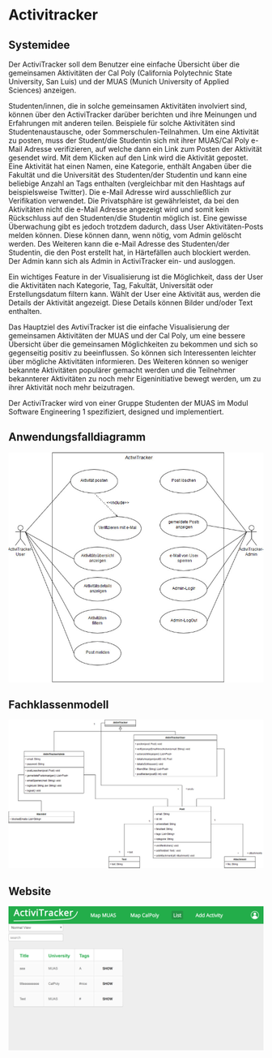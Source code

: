 # Activitracker

## Systemidee

Der ActiviTracker soll dem Benutzer eine einfache Übersicht über die gemeinsamen Aktivitäten der Cal Poly (California Polytechnic State University, San Luis) und der MUAS (Munich University of Applied Sciences) anzeigen.

Studenten/innen, die in solche gemeinsamen Aktivitäten involviert sind, können über den ActiviTracker darüber berichten und ihre Meinungen und Erfahrungen mit anderen teilen. Beispiele für solche Aktivitäten sind Studentenaustausche, oder Sommerschulen-Teilnahmen. Um eine Aktivität zu posten, muss der Student/die Studentin sich mit ihrer MUAS/Cal Poly e-Mail Adresse verifizieren, auf welche dann ein Link zum Posten der Aktivität gesendet wird. Mit dem Klicken auf den Link wird die Aktivität gepostet. Eine Aktivität hat einen Namen, eine Kategorie, enthält Angaben über die Fakultät und die Universität des Studenten/der Studentin und kann eine beliebige Anzahl an Tags enthalten (vergleichbar mit den Hashtags auf beispielsweise Twitter). Die e-Mail Adresse wird ausschließlich zur Verifikation verwendet. 
Die Privatsphäre ist gewährleistet, da bei den Aktivitäten nicht die e-Mail Adresse angezeigt wird und somit kein Rückschluss auf den Studenten/die Studentin möglich ist. Eine gewisse Überwachung gibt es jedoch trotzdem dadurch, dass User Aktivitäten-Posts melden können. Diese können dann, wenn nötig, vom Admin gelöscht werden. Des Weiteren kann die e-Mail Adresse des Studenten/der Studentin, die den Post erstellt hat, in Härtefällen auch blockiert werden. Der Admin kann sich als Admin in ActiviTracker ein- und ausloggen.

Ein wichtiges Feature in der Visualisierung ist die Möglichkeit, dass der User die Aktivitäten nach Kategorie, Tag, Fakultät, Universität oder Erstellungsdatum filtern kann. Wählt der User eine Aktivität aus, werden die Details der Aktivität angezeigt. Diese Details können Bilder und/oder Text enthalten.

Das Hauptziel des AvtiviTracker ist die einfache Visualisierung der gemeinsamen Aktivitäten der MUAS und der Cal Poly, um eine bessere Übersicht über die gemeinsamen Möglichkeiten zu bekommen und sich so gegenseitig positiv zu beeinflussen. So können sich Interessenten leichter über mögliche Aktivitäten informieren. Des Weiteren können so weniger bekannte Aktivitäten populärer gemacht werden und die Teilnehmer bekannterer Aktivitäten zu noch mehr Eigeninitiative bewegt werden, um zu ihrer Aktivität noch mehr beizutragen.

Der ActiviTracker wird von einer Gruppe Studenten der MUAS im Modul Software Engineering 1 spezifiziert, designed und implementiert.

## Anwendungsfalldiagramm
<img src="images/Anwendungsfalldiagramm.jpg" alt="Use Cases" class="inline"/>

## Fachklassenmodell
<img src="images/Fachklassenmodell.jpg" alt="Use Cases" class="inline"/>

## Website
<img src="images/Website.png" alt="Use Cases" class="inline"/>
